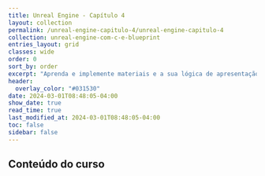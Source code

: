 ```yaml
---
title: Unreal Engine - Capítulo 4
layout: collection
permalink: /unreal-engine-capitulo-4/unreal-engine-capitulo-4
collection: unreal-engine-com-c-e-blueprint
entries_layout: grid
classes: wide
order: 0
sort_by: order
excerpt: "Aprenda e implemente materiais e a sua lógica de apresentação."
header:
  overlay_color: "#031530"
date: 2024-03-01T08:48:05-04:00
show_date: true
read_time: true
last_modified_at: 2024-03-01T08:48:05-04:00
toc: false
sidebar: false
---
```


## Conteúdo do curso
